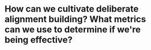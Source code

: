 # How can we cultivate deliberate alignment building? What metrics can we use to determine if we're being effective?